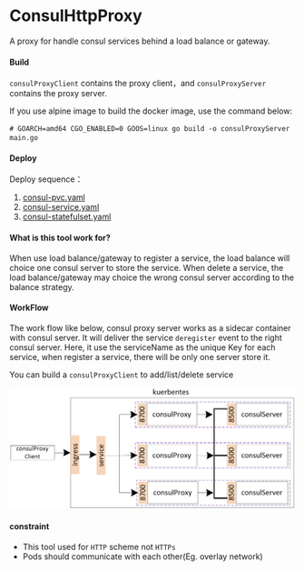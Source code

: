 # ConsulHttpProxy

A proxy for handle consul services behind a load balance or gateway.

#### Build

`consulProxyClient` contains the proxy client，and `consulProxyServer` contains the proxy server.

If you use alpine image to build the docker image, use the command below:

```shell
# GOARCH=amd64 CGO_ENABLED=0 GOOS=linux go build -o consulProxyServer main.go
```

#### Deploy

Deploy sequence：

1. [consul-pvc.yaml](https://github.com/woodliu/consulHttpProxy/blob/master/deploy/consul-pvc.yaml)
2. [consul-service.yaml](https://github.com/woodliu/consulHttpProxy/blob/master/deploy/consul-service.yaml)
3. [consul-statefulset.yaml](https://github.com/woodliu/consulHttpProxy/blob/master/deploy/consul-statefulset.yaml)

#### What is this tool work for?

When use load balance/gateway to register a service, the load balance will choice one consul server to store the service. When delete a service, the load balance/gateway may choice the wrong consul server according to the balance strategy.

#### WorkFlow

The work flow like below, consul proxy server works as a sidecar container with consul server. It will deliver the service `deregister` event to the right consul server. Here, it use the serviceName as the unique Key for each service, when register a service, there will be only one server store it.

You can build a `consulProxyClient` to add/list/delete service

![](./image/workflow.png)

#### constraint

- This tool used for `HTTP` scheme not `HTTPs`
- Pods should communicate with each other(Eg. overlay network)
